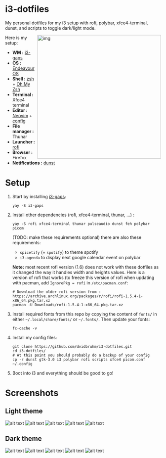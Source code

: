 # i3-dotfiles
My personal dotfiles for my i3 setup with rofi, polybar, xfce4-terminal, dunst, and scripts to toggle dark/light mode.

<img src="screenshots/demo.jpg" alt="img" align="right" width="400px">

Here is my setup:

- **WM :** [i3-gaps](https://github.com/Airblader/i3)
- **OS :** [Endeavour OS](https://endeavouros.com/)
- **Shell :** [zsh](https://wiki.archlinux.org/index.php/zsh) + [Oh My Zsh](https://ohmyz.sh/)
- **Terminal :** Xfce4 terminal
- **Editor :** [Neovim](https://neovim.io/) + [config](https://github.com/dvidbruhm/neovim-config)
- **File manager :** Thunar
- **Launcher :** [rofi](https://github.com/davatorium/rofi)
- **Browser :** Firefox
- **Notifications :** [dunst](https://github.com/dunst-project/dunst)

# Setup

1. Start by installing [i3-gaps](https://github.com/Airblader/i3):

    ```
    yay -S i3-gaps
    ```
    
2. Install other dependencies (rofi, xfce4-terminal, thunar, ...) :

    ```
    yay -S rofi xfce4-terminal thunar pulseaudio dunst feh polybar picom
    ```
    
    (TODO: make these requirements optional) there are also these requirements:
    
    - ```spicetify``` (+ ```spotify```) to theme spotify
    - ```i3-agenda``` to display next google calendar event on polybar

    **Note:** most recent rofi version (1.6) does not work with these dotfiles as it changed the way it handles width and heights values. Here is a version of rofi that works (to freeze this version of rofi when updating with pacman, add ```IgnorePkg = rofi``` in ```/etc/pacman.conf```:
    
    ```
    # Download the older rofi version from : https://archive.archlinux.org/packages/r/rofi/rofi-1.5.4-1-x86_64.pkg.tar.xz
    pacman -U Downloads/rofi-1.5.4-1-x86_64.pkg.tar.xz
    ```

3. Install required fonts from this repo by copying the content of ```fonts/``` in either ```~/.local/share/fonts/``` or ```~/.fonts/```. Then update your fonts:

    ```
    fc-cache -v
    ```

4. Install my config files:
  
    ```
    git clone https://github.com/dvidbruhm/i3-dotfiles.git
    cd i3-dotfiles/
    # At this point you should probably do a backup of your config
    cp -r dunst gtk-3.0 i3 polybar rofi scripts xfce4 picom.conf ~/.config
    ```

5. Boot into i3 and everything should be good to go!


# Screenshots

## Light theme

![alt text](screenshots/light.png "Light theme")
![alt text](screenshots/light-menu.png "Light theme")
![alt text](screenshots/light-power.png "Light theme")
![alt text](screenshots/light-wifi.png "Light theme")
![alt text](screenshots/light-theme.png "Light theme")


## Dark theme



![alt text](screenshots/dark.png "Dark theme")
![alt text](screenshots/dark-menu.png "Dark theme")
![alt text](screenshots/dark-power.png "Dark theme")
![alt text](screenshots/dark-wifi.png "Dark theme")
![alt text](screenshots/dark-theme.png "Dark theme")
